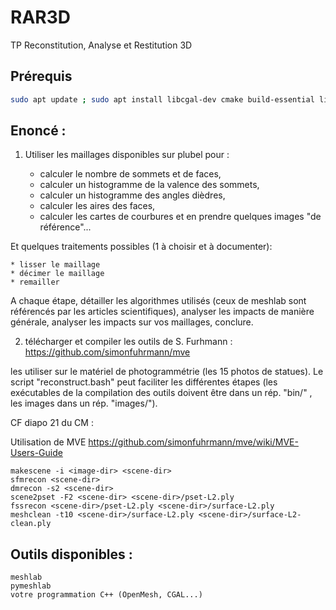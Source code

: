 # RAR3D
TP Reconstitution, Analyse et Restitution 3D

## Prérequis
```bash
sudo apt update ; sudo apt install libcgal-dev cmake build-essential libboost-all-dev libtiff-dev
```

## Enoncé :

1. Utiliser les maillages disponibles sur plubel pour :

    * calculer le nombre de sommets et de faces,
    * calculer un histogramme de la valence des sommets,
    * calculer un histogramme des angles dièdres,
    * calculer les aires des faces,
    * calculer les cartes de courbures et en prendre quelques images "de référence"...

Et quelques traitements possibles (1 à choisir et à documenter):

    * lisser le maillage
    * décimer le maillage
    * remailler

A chaque étape, détailler les algorithmes utilisés (ceux de meshlab sont référencés par les articles scientifiques), analyser les impacts de manière générale, analyser les impacts sur vos maillages, conclure.

2. télécharger et compiler les outils de S. Furhmann : https://github.com/simonfuhrmann/mve

les utiliser sur le matériel de photogrammétrie (les 15 photos de statues). Le script "reconstruct.bash" peut faciliter les différentes étapes (les exécutables de la compilation des outils doivent être dans un rép. "bin/" , les images dans un rép. "images/").

CF diapo 21 du CM :

Utilisation de MVE
https://github.com/simonfuhrmann/mve/wiki/MVE-Users-Guide

    makescene -i <image-dir> <scene-dir>
    sfmrecon <scene-dir>
    dmrecon -s2 <scene-dir>
    scene2pset -F2 <scene-dir> <scene-dir>/pset-L2.ply
    fssrecon <scene-dir>/pset-L2.ply <scene-dir>/surface-L2.ply
    meshclean -t10 <scene-dir>/surface-L2.ply <scene-dir>/surface-L2-clean.ply


## Outils disponibles :
    meshlab
    pymeshlab
    votre programmation C++ (OpenMesh, CGAL...)
